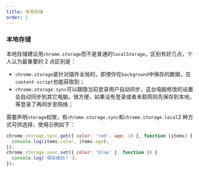 ```yaml
---
title: 本地存储
order: 1
---
```


### 本地存储

本地存储建议用`chrome.storage`而不是普通的`localStorage`，区别有好几点，个人认为最重要的 2 点区别是：

- `chrome.storage`是针对插件全局的，即使你在`background`中保存的数据，在`content-script`也能获取到；
- `chrome.storage.sync`可以跟随当前登录用户自动同步，这台电脑修改的设置会自动同步到其它电脑，很方便，如果没有登录或者未联网则先保存到本地，等登录了再同步至网络；

需要声明`storage`权限，有`chrome.storage.sync`和`chrome.storage.local`2 种方式可供选择，使用示例如下：

```js
chrome.storage.sync.get({ color: 'red', age: 18 }, function (items) {
  console.log(items.color, items.age);
});
chrome.storage.sync.set({ color: 'blue' }, function () {
  console.log('保存成功！');
});
```
